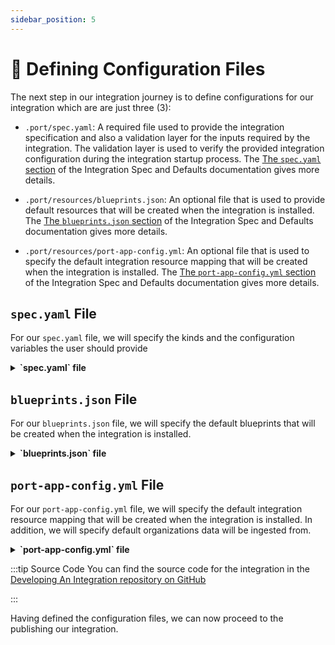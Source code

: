 ```yaml
---
sidebar_position: 5
---
```



# 📝 Defining Configuration Files
The next step in our integration journey is to define configurations for our integration which are are just three (3):

- `.port/spec.yaml`: A required file used to provide the integration specification and also a validation layer for the inputs required by the integration. The validation layer is used to verify the provided integration configuration during the integration startup process. The [The `spec.yaml` section](https://ocean.port.io/develop-an-integration/integration-spec-and-default-resources#specyaml-file) of the Integration Spec and Defaults documentation gives more details.

- `.port/resources/blueprints.json`: An optional file that is used to provide default resources that will be created when the integration is installed. The [The `blueprints.json` section](https://ocean.port.io/develop-an-integration/integration-spec-and-default-resources#blueprintsjson-file) of the Integration Spec and Defaults documentation gives more details.

- `.port/resources/port-app-config.yml`: An optional file that is used to specify the default integration resource mapping that will be created when the integration is installed. The [The `port-app-config.yml` section](https://ocean.port.io/develop-an-integration/integration-spec-and-default-resources#port-app-configyml-file) of the Integration Spec and Defaults documentation gives more details.


## `spec.yaml` File
For our `spec.yaml` file, we will specify the kinds and the configuration variables the user should provide


<details>

<summary><b>`spec.yaml` file</b></summary>

```yaml showLineNumbers
title: Github
description: GitHub integration for Port Ocean
icon: GitHub
features:
  - type: exporter
    section: Git Providers
    resources:
      - kind: organization
      - kind: repository
      - kind: pull_request
configurations:
  - name: accessToken
    required: false
    type: string
    sensitive: true
    description: Access token for the GitHub API. If not provided, the GitHub API will be accessed anonymously. See the <a target="_blank" href= "https://docs.github.com/en/rest/authentication/authenticating-to-the-rest-api?apiVersion=2022-11-28">GitHub Authentication Documentation</a>
  - name: baseUrl
    type: url
    required: false
    default: https://api.github.com
    description: Base URL for the GitHub API. If not provided, the default GitHub API URL, https://api.github.com will be used.

```

</details>


## `blueprints.json` File
For our `blueprints.json` file, we will specify the default blueprints that will be created when the integration is installed.


<details>

<summary><b>`blueprints.json` file</b></summary>

```json showLineNumbers
[
  {
    "identifier": "githubOrganization",
    "title": "Organization",
    "icon": "Github",
    "schema": {
      "properties": {
        "url": {
          "title": "Organization URL",
          "type": "string",
          "format": "url"
        },
        "description": {
          "title": "Description",
          "type": "string"
        },
        "verified": {
          "title": "Verified",
          "type": "boolean"
        }
      }
    },
    "mirrorProperties": {},
    "calculationProperties": {},
    "relations": {}
  },
  {
    "identifier": "githubRepository",
    "title": "Repository",
    "icon": "Github",
    "schema": {
      "properties": {
        "description": {
          "title": "Description",
          "type": "string"
        },
        "url": {
          "title": "Repository URL",
          "type": "string",
          "format": "url"
        },
        "defaultBranch": {
          "title": "Default branch",
          "type": "string"
        }
      },
      "required": []
    },
    "mirrorProperties": {},
    "calculationProperties": {},
    "relations": {}
  },
  {
    "identifier": "githubPullRequest",
    "title": "Pull Request",
    "icon": "Github",
    "schema": {
      "properties": {
        "creator": {
          "title": "Creator",
          "type": "string"
        },
        "assignees": {
          "title": "Assignees",
          "type": "array"
        },
        "reviewers": {
          "title": "Reviewers",
          "type": "array"
        },
        "status": {
          "title": "Status",
          "type": "string",
          "enum": ["merged", "open", "closed"],
          "enumColors": {
            "merged": "purple",
            "open": "green",
            "closed": "red"
          }
        },
        "closedAt": {
          "title": "Closed At",
          "type": "string",
          "format": "date-time"
        },
        "updatedAt": {
          "title": "Updated At",
          "type": "string",
          "format": "date-time"
        },
        "mergedAt": {
          "title": "Merged At",
          "type": "string",
          "format": "date-time"
        },
        "createdAt": {
          "title": "Created At",
          "type": "string",
          "format": "date-time"
        },
        "link": {
          "format": "url",
          "type": "string"
        },
        "leadTimeHours": {
          "title": "Lead Time in hours",
          "type": "number"
        }
      },
      "required": []
    },
    "mirrorProperties": {},
    "calculationProperties": {
      "days_old": {
        "title": "Days Old",
        "icon": "DefaultProperty",
        "calculation": "(now / 86400) - (.properties.createdAt | capture(\"(?<date>\\\\d{4}-\\\\d{2}-\\\\d{2})\") | .date | strptime(\"%Y-%m-%d\") | mktime / 86400) | floor",
        "type": "number"
      }
    },
    "relations": {
      "repository": {
        "title": "Repository",
        "target": "githubRepository",
        "required": false,
        "many": false
      }
    }
  }
]

```

</details>


## `port-app-config.yml` File

For our `port-app-config.yml` file, we will specify the default integration resource mapping that will be created when the integration is installed. In addition, we will specify default organizations data will be ingested from.


<details>

<summary><b>`port-app-config.yml` file</b></summary>

```yaml showLineNumbers
resources:
  - kind: organization
    selector:
      query: "true" # JQ boolean query. If evaluated to false - skip syncing the object.
      organizations:
        - "github"
    port:
      entity:
        mappings:
          identifier: ".name" # The Entity identifier will be the organization name.
          title: ".name"
          blueprint: '"githubOrganization"'
          properties:
            description: .description
            url: .html_url
            verified: .is_verified
  - kind: repository
    selector:
      query: "true" # JQ boolean query. If evaluated to false - skip syncing the object.
      organizations:
        - "github"
      type: "public" # all, public, private, forks, sources, member
    port:
      entity:
        mappings:
          identifier: ".name" # The Entity identifier will be the repository name.
          title: ".name"
          blueprint: '"githubRepository"'
          properties:
            description: .description # fetching the README.md file that is within the root folder of the repository and ingesting its contents as a markdown property
            url: .html_url
            defaultBranch: .default_branch
  - kind: pull_request
    selector:
      query: "true" # JQ boolean query. If evaluated to false - skip syncing the object.
      organizations:
        - "github"
      repositoryType: "public" # all, public, private, forks, sources, member
      state: "all" # all, open, closed
    port:
      entity:
        mappings:
          identifier: ".head.repo.name + (.id|tostring)" # The Entity identifier will be the repository name + the pull request ID.
          title: ".title"
          blueprint: '"githubPullRequest"'
          properties:
            creator: ".user.login"
            assignees: "[.assignees[].login]"
            reviewers: "[.requested_reviewers[].login]"
            status: ".state" # merged, closed, opened
            closedAt: ".closed_at"
            updatedAt: ".updated_at"
            mergedAt: ".merged_at"
            createdAt: ".created_at"
            link: ".html_url"
            leadTimeHours: >-
                (.created_at as $createdAt | .merged_at as $mergedAt |
                ($createdAt | sub("\\..*Z$"; "Z") | strptime("%Y-%m-%dT%H:%M:%SZ") | mktime) as $createdTimestamp |
                ($mergedAt | if . == null then null else sub("\\..*Z$"; "Z") |
                strptime("%Y-%m-%dT%H:%M:%SZ") | mktime end) as $mergedTimestamp |
                if $mergedTimestamp == null then null else
                (((($mergedTimestamp - $createdTimestamp) / 3600) * 100 | floor) / 100) end)

          relations:
            repository: .head.repo.name

```

</details>


:::tip Source Code
You can find the source code for the integration in the [Developing An Integration repository on GitHub](https://github.com/port-labs/developing-an-integration)

:::

Having defined the configuration files, we can now proceed to the publishing our integration.
